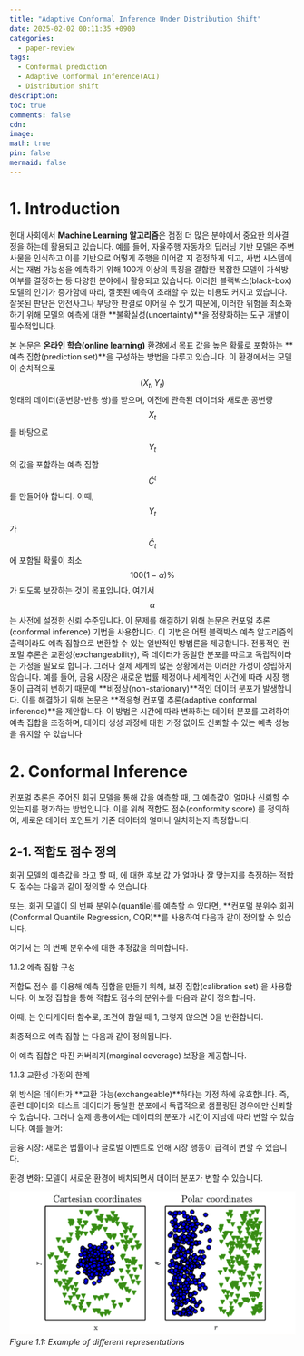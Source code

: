 ```yaml
---
title: "Adaptive Conformal Inference Under Distribution Shift"
date: 2025-02-02 00:11:35 +0900
categories:
  - paper-review
tags:
  - Conformal prediction
  - Adaptive Conformal Inference(ACI)
  - Distribution shift
description: 
toc: true
comments: false
cdn: 
image:
math: true
pin: false
mermaid: false
---
```

# 1. Introduction

현대 사회에서 **Machine Learning 알고리즘**은 점점 더 많은 분야에서 중요한 의사결정을 하는데 활용되고 있습니다. 
예를 들어, 자율주행 자동차의 딥러닝 기반 모델은 주변 사물을 인식하고 이를 기반으로 어떻게 주행을 이어갈 지 결정하게 되고,
사법 시스템에서는 재범 가능성을 예측하기 위해 100개 이상의 특징을 결합한 복잡한 모델이 가석방 여부를 결정하는 등 다양한 분야에서 활용되고 있습니다.
이러한 블랙박스(black-box) 모델의 인기가 증가함에 따라, 잘못된 예측이 초래할 수 있는 비용도 커지고 있습니다. 잘못된 판단은 안전사고나 부당한 판결로 이어질 수 있기 때문에, 이러한 위험을 최소화하기 위해 모델의 예측에 대한 **불확실성(uncertainty)**을 정량화하는 도구 개발이 필수적입니다.  

본 논문은 **온라인 학습(online learning)** 환경에서 목표 값을 높은 확률로 포함하는 **예측 집합(prediction set)**을 구성하는 방법을 다루고 있습니다.
이 환경에서는 모델이 순차적으로 $$(X_t, Y_t)$$ 형태의 데이터(공변량-반응 쌍)를 받으며, 이전에 관측된 데이터와 새로운 공변량 $$X_t$$를 바탕으로 $$Y_t$$의 값을 포함하는 예측 집합 $$\hat{C}^t$$를 만들어야 합니다.
이때, $$Y_t$$가 $$\hat{C}_t$$에 포함될 확률이 최소 $$100(1 - \alpha)\%$$가 되도록 보장하는 것이 목표입니다. 여기서 $$\alpha$$는 사전에 설정한 신뢰 수준입니다.
이 문제를 해결하기 위해 논문은 컨포멀 추론(conformal inference) 기법을 사용합니다. 이 기법은 어떤 블랙박스 예측 알고리즘의 출력이라도 예측 집합으로 변환할 수 있는 일반적인 방법론을 제공합니다.
전통적인 컨포멀 추론은 교환성(exchangeability), 즉 데이터가 동일한 분포를 따르고 독립적이라는 가정을 필요로 합니다.
그러나 실제 세계의 많은 상황에서는 이러한 가정이 성립하지 않습니다. 예를 들어, 금융 시장은 새로운 법률 제정이나 세계적인 사건에 따라 시장 행동이 급격히 변하기 때문에 **비정상(non-stationary)**적인 데이터 분포가 발생합니다.
이를 해결하기 위해 논문은 **적응형 컨포멀 추론(adaptive conformal inference)**을 제안합니다. 이 방법은 시간에 따라 변화하는 데이터 분포를 고려하여 예측 집합을 조정하며, 데이터 생성 과정에 대한 가정 없이도 신뢰할 수 있는 예측 성능을 유지할 수 있습니다​

# 2. Conformal Inference
컨포멀 추론은 주어진 회귀 모델을 통해  값을 예측할 때, 그 예측값이 얼마나 신뢰할 수 있는지를 평가하는 방법입니다. 이를 위해 적합도 점수(conformity score) 를 정의하여, 새로운 데이터 포인트가 기존 데이터와 얼마나 일치하는지 측정합니다.

## 2-1. 적합도 점수 정의

회귀 모델의 예측값을 라고 할 때, 에 대한 후보 값 가 얼마나 잘 맞는지를 측정하는 적합도 점수는 다음과 같이 정의할 수 있습니다.



또는, 회귀 모델이 의 번째 분위수(quantile)를 예측할 수 있다면, **컨포멀 분위수 회귀(Conformal Quantile Regression, CQR)**를 사용하여 다음과 같이 정의할 수 있습니다.



여기서 는 의 번째 분위수에 대한 추정값을 의미합니다.

1.1.2 예측 집합 구성

적합도 점수 를 이용해 예측 집합을 만들기 위해, 보정 집합(calibration set) 을 사용합니다. 이 보정 집합을 통해 적합도 점수의 분위수를 다음과 같이 정의합니다.



이때, 는 인디케이터 함수로, 조건이 참일 때 1, 그렇지 않으면 0을 반환합니다.

최종적으로 예측 집합 는 다음과 같이 정의됩니다.



이 예측 집합은 마진 커버리지(marginal coverage) 보장을 제공합니다.



1.1.3 교환성 가정의 한계

위 방식은 데이터가 **교환 가능(exchangeable)**하다는 가정 하에 유효합니다. 즉, 훈련 데이터와 테스트 데이터가 동일한 분포에서 독립적으로 샘플링된 경우에만 신뢰할 수 있습니다. 그러나 실제 응용에서는 데이터의 분포가 시간이 지남에 따라 변할 수 있습니다. 예를 들어:

금융 시장: 새로운 법률이나 글로벌 이벤트로 인해 시장 행동이 급격히 변할 수 있습니다.

환경 변화: 모델이 새로운 환경에 배치되면서 데이터 분포가 변할 수 있습니다.


![Desktop View](/assets/img/paper-review/aci/fig1.1.png)
_Figure 1.1: Example of different representations_